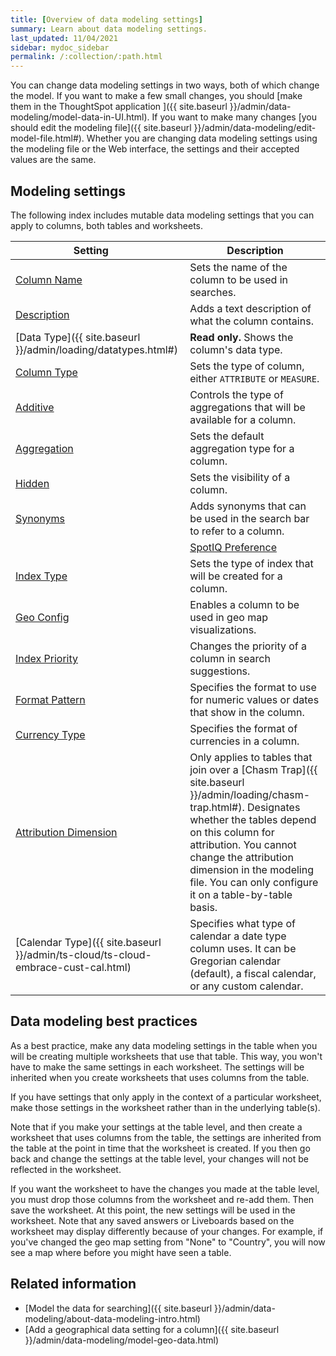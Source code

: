 ```yaml
---
title: [Overview of data modeling settings]
summary: Learn about data modeling settings.
last_updated: 11/04/2021
sidebar: mydoc_sidebar
permalink: /:collection/:path.html
---
```


You can change data modeling settings in two ways, both of which change the model.
If you want to make a few small changes, you should [make them in the
ThoughtSpot application ]({{ site.baseurl
}}/admin/data-modeling/model-data-in-UI.html). If you want to make many changes
[you should edit the modeling file]({{ site.baseurl
}}/admin/data-modeling/edit-model-file.html#). Whether you are changing data
modeling settings using the modeling file or the Web interface, the settings and
their accepted values are the same.

## Modeling settings

The following index includes mutable data modeling settings that you can apply to columns, both tables and worksheets.

| Setting&nbsp;&nbsp;&nbsp;&nbsp;&nbsp;| Description |
| --- | ---|
| [Column Name](change-column-basics.html#change-the-column-name#) | Sets the name of the column to be used in searches. |
|[Description](change-column-basics.html#change-column-description) | Adds a text description of what the column contains. |
| [Data Type]({{ site.baseurl }}/admin/loading/datatypes.html#) | <strong>Read only.</strong> Shows the column's data type. |
| [Column Type](change-column-basics.html#change-column-type) | Sets the type of column, either `ATTRIBUTE` or `MEASURE`. |
| [Additive](change-aggreg-additive.html#) | Controls the type of aggregations that will be available for a column. |
| [Aggregation](change-aggreg-additive.html#) | Sets the default aggregation type for a column. |
| [Hidden](change-visibility-synonym.html#) | Sets the visibility of a column. |
| [Synonyms](change-visibility-synonym.html#) | Adds synonyms that can be used in the search bar to refer to a column. |
<!-- <!-- ifdef::software[] -->| [SpotIQ Preference](spotiq-data-model-preferences.html#) | Excludes specified columns from SpotIQ analyses. By Default, all columns are included in SpotIQ. | <!-- endif::software[] --> -->
| [Index Type](change-index.html#) | Sets the type of index that will be created for a column. |
| [Geo Config](model-geo-data.html#) | Enables a column to be used in geo map visualizations. |
| [Index Priority](change-index.html#) | Changes the priority of a column in search suggestions. |
| [Format Pattern](set-format-pattern-numbers.html#) | Specifies the format to use for numeric values or dates that show in the column. |
| [Currency Type](set-format-pattern-numbers.html#set-currency-type) | Specifies the format of currencies in a column. |
| [Attribution Dimension](attributable-dimension.html#) | Only applies to tables that join over a [Chasm Trap]({{ site.baseurl }}/admin/loading/chasm-trap.html#). Designates whether the tables depend on this column for attribution. You cannot change the attribution dimension in the modeling file. You can only configure it on a table-by-table basis. |
| [Calendar Type]({{ site.baseurl }}/admin/ts-cloud/ts-cloud-embrace-cust-cal.html) | Specifies what type of calendar a date type column uses. It can be Gregorian calendar (default), a fiscal calendar, or any custom calendar. |

## Data modeling best practices

As a best practice, make any data modeling settings in the table when you will be creating multiple worksheets that use that table. This way, you won't have to make the same settings in each worksheet. The settings will be inherited when you create worksheets that uses columns from the table.

If you have settings that only apply in the context of a particular worksheet, make those settings in the worksheet rather than in the underlying table(s).

Note that if you make your settings at the table level, and then create a worksheet that uses columns from the table, the settings are inherited from the table at the point in time that the worksheet is created. If you then go back and change the settings at the table level, your changes will not be reflected in the worksheet.

If you want the worksheet to have the changes you made at the table level, you must drop those columns from the worksheet and re-add them. Then save the worksheet. At this point, the new settings will be used in the worksheet. Note that any saved answers or Liveboards based on the worksheet may display differently because of your changes. For example, if you've changed the geo map setting from "None" to "Country", you will now see a map where before you might have seen a table.

## Related information  

- [Model the data for searching]({{ site.baseurl }}/admin/data-modeling/about-data-modeling-intro.html)
- [Add a geographical data setting for a column]({{ site.baseurl }}/admin/data-modeling/model-geo-data.html)  
